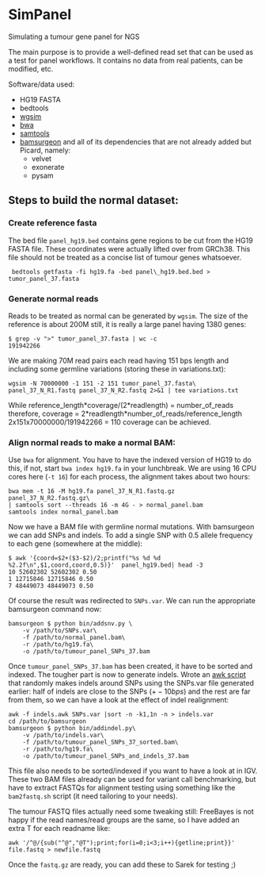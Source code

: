 # SimPanel
Simulating a tumour gene panel for NGS

The main purpose is to provide a well-defined read set that can be used as a test for panel workflows. It contains no data from real patients, can be modified, etc. 

Software/data used:
 - HG19 FASTA
 - bedtools
 - [wgsim](https://github.com/lh3/wgsim)
 - [bwa](https://github.com/lh3/)
 - [samtools](https://github.com/samtools/)
 - [bamsurgeon](https://github.com/adamewing/bamsurgeon) and all of its dependencies that are not already added but Picard, namely:
   - velvet 
   - exonerate 
   - pysam

## Steps to build the normal dataset:

### Create reference fasta
The bed file `panel_hg19.bed` contains gene regions to be cut from the HG19 FASTA file. These coordinates were actually lifted over from 
GRCh38. This file should not be treated as a concise list of tumour genes whatsoever.

```
 bedtools getfasta -fi hg19.fa -bed panel\_hg19.bed.bed > tumor_panel_37.fasta
```

### Generate normal reads
Reads to be treated as normal can be generated by `wgsim`. The size of the reference is about 200M still, it is really a large panel having 1380 genes:

```
$ grep -v ">" tumor_panel_37.fasta | wc -c
191942266
```
We are making 70M read pairs each read having 151 bps length and including some germline variations (storing these in variations.txt):
```
wgsim -N 70000000 -1 151 -2 151 tumor_panel_37.fasta\
panel_37_N_R1.fastq panel_37_N_R2.fastq 2>&1 | tee variations.txt
```

While reference\_length\*coverage/(2\*readlength) = number\_of\_reads therefore, coverage = 2\*readlength\*number\_of\_reads/reference\_length 
2x151x70000000/191942266 = 110 coverage can be achieved.

### Align normal reads to make a normal BAM:

Use `bwa` for alignment. You have to have the indexed version of HG19 to do this, if not, start `bwa index hg19.fa` in your lunchbreak. We are using 16 
CPU cores here (`-t 16`) for each process, the alignment takes about two hours:
```
bwa mem -t 16 -M hg19.fa panel_37_N_R1.fastq.gz panel_37_N_R2.fastq.gz\
| samtools sort --threads 16 -m 4G - > normal_panel.bam
samtools index normal_panel.bam
```
Now we have a BAM file with germline normal mutations. With bamsurgeon we can add SNPs and indels. To add a single SNP with 0.5 allele frequency to each 
gene (somewhere at the middle):
```
$ awk '{coord=$2+($3-$2)/2;printf("%s %d %d %2.2f\n",$1,coord,coord,0.5)}'  panel_hg19.bed| head -3
10 52602302 52602302 0.50
1 12715846 12715846 0.50
7 48449073 48449073 0.50
```
Of course the result was redirected to `SNPs.var`. We can run the appropriate bamsurgeon command now:
```
bamsurgeon $ python bin/addsnv.py \
    -v /path/to/SNPs.var\
    -f /path/to/normal_panel.bam\
    -r /path/to/hg19.fa\
    -o /path/to/tumour_panel_SNPs_37.bam
```
Once `tumour_panel_SNPs_37.bam` has been created, it have to be sorted and indexed. The tougher part is now to generate indels. Wrote an 
[awk script](https://github.com/szilvajuhos/simpanel/blob/master/indels.awk) that randomly makes indels around SNPs using the SNPs.var file 
generated earlier: half of indels are close to the SNPs ($+-10 bps$) and the rest are far from them, so we can have a look at the effect of 
indel realignment:

```
awk -f indels.awk SNPs.var |sort -n -k1,1n -n > indels.var
cd /path/to/bamsurgeon
bamsurgeon $ python bin/addindel.py\
    -v /path/to/indels.var\
    -f /path/to/tumour_panel_SNPs_37_sorted.bam\
    -r /path/to/hg19.fa\
    -o /path/to/tumour_panel_SNPs_and_indels_37.bam
```
This file also needs to be sorted/indexed if you want to have a look at in IGV. These two BAM files already can be used for variant call benchmarking, but 
have to extract FASTQs for alignment testing using something like the `bam2fastq.sh` script (it need tailoring to your needs). 

The tumour FASTQ files actually need some tweaking still: FreeBayes is not happy if the read names/read groups are the same, so I have added an extra T for each 
readname like:
```
awk '/^@/{sub("^@","@T");print;for(i=0;i<3;i++){getline;print}}' file.fastq > newfile.fastq
```

Once the `fastq.gz` are ready, you can add these to Sarek for testing ;)


